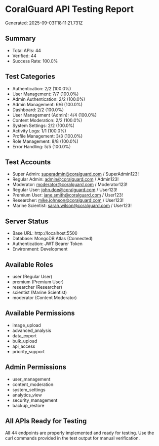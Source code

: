 
# CoralGuard API Testing Report
Generated: 2025-09-03T18:11:21.731Z

## Summary
- Total APIs: 44
- Verified: 44
- Success Rate: 100.0%

## Test Categories
- Authentication: 2/2 (100.0%)
- User Management: 7/7 (100.0%)
- Admin Authentication: 2/2 (100.0%)
- Admin Management: 6/6 (100.0%)
- Dashboard: 2/2 (100.0%)
- User Management (Admin): 4/4 (100.0%)
- Content Moderation: 2/2 (100.0%)
- System Settings: 2/2 (100.0%)
- Activity Logs: 1/1 (100.0%)
- Profile Management: 3/3 (100.0%)
- Role Management: 8/8 (100.0%)
- Error Handling: 5/5 (100.0%)

## Test Accounts
- Super Admin: superadmin@coralguard.com / SuperAdmin123!
- Regular Admin: admin@coralguard.com / Admin123!
- Moderator: moderator@coralguard.com / Moderator123!
- Regular User: john.doe@coralguard.com / User123!
- Premium User: jane.smith@coralguard.com / User123!
- Researcher: mike.johnson@coralguard.com / User123!
- Marine Scientist: sarah.wilson@coralguard.com / User123!

## Server Status
- Base URL: http://localhost:5500
- Database: MongoDB Atlas (Connected)
- Authentication: JWT Bearer Token
- Environment: Development

## Available Roles
- user (Regular User)
- premium (Premium User)  
- researcher (Researcher)
- scientist (Marine Scientist)
- moderator (Content Moderator)

## Available Permissions
- image_upload
- advanced_analysis
- data_export
- bulk_upload
- api_access
- priority_support

## Admin Permissions
- user_management
- content_moderation
- system_settings
- analytics_view
- security_management
- backup_restore

## All APIs Ready for Testing
All 44 endpoints are properly implemented and ready for testing.
Use the curl commands provided in the test output for manual verification.
